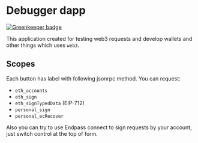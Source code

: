 # Debugger dapp

[![Greenkeeper badge](https://badges.greenkeeper.io/lamartire/debugger-dapp.svg)](https://greenkeeper.io/)

This application created for testing web3 requests and develop wallets and
other things which uses `web3`.

## Scopes

Each button has label with following jsonrpc method. You can request:

- `eth_accounts`
- `eth_sign`
- `eth_signTypedData` (EIP-712)
- `personal_sign`
- `personal_ecRecover`

Also you can try to use Endpass connect to sign requests by your account, just
switch control at the top of form.
